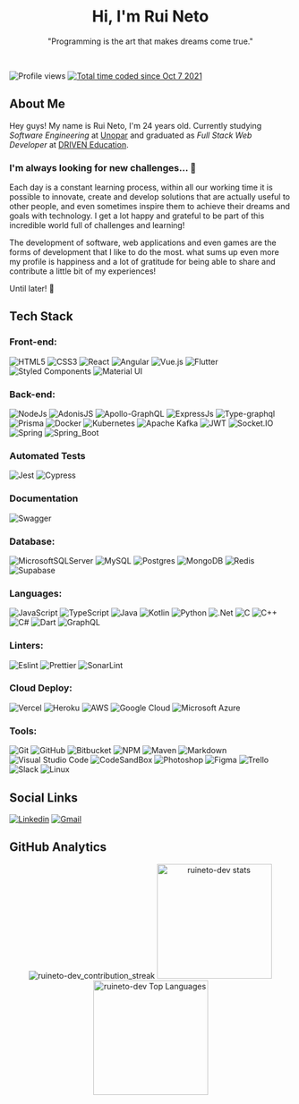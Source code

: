<h1 align='center'>Hi, I'm Rui Neto</h1>
<p align='center'>
  "Programming is the art that makes dreams come true."
</p>

<br />

<p align="left"> 
  <img src="https://komarev.com/ghpvc/?username=ruineto-dev&color=blue" alt="Profile views">

  <a href="https://wakatime.com/@139a4c52-8b15-48ba-8ed1-a3e108ef6a3f">
    <img src="https://wakatime.com/badge/user/139a4c52-8b15-48ba-8ed1-a3e108ef6a3f.svg" alt="Total time coded since Oct 7 2021" />
  </a>
</p>

## About Me

Hey guys! My name is Rui Neto, I'm 24 years old. Currently studying _Software Engineering_ at [Unopar](https://www.unopar.com.br/) and graduated as _Full Stack Web Developer_ at [DRIVEN Education](https://www.driven.com.br/).

### I'm always looking for new challenges... 🔭

Each day is a constant learning process, within all our working time it is possible to innovate, create and develop solutions that
are actually useful to other people, and even sometimes inspire them to achieve their dreams and goals with technology. I get a lot
happy and grateful to be part of this incredible world full of challenges and learning!

The development of software, web applications and even games are the forms of development that I like to do the most. what sums up
even more my profile is happiness and a lot of gratitude for being able to share and contribute a little bit of my experiences!

Until later! 👋

## Tech Stack

### Front-end:

![HTML5](https://img.shields.io/badge/html5-%23E34F26.svg?style=for-the-badge&logo=html5&logoColor=white)
![CSS3](https://img.shields.io/badge/css3-%231572B6.svg?style=for-the-badge&logo=css3&logoColor=white)
![React](https://img.shields.io/badge/react-%2320232a.svg?style=for-the-badge&logo=react&logoColor=%2361DAFB)
![Angular](https://img.shields.io/badge/angular-%23DD0031.svg?style=for-the-badge&logo=angular&logoColor=white)
![Vue.js](https://img.shields.io/badge/vuejs-%2335495e.svg?style=for-the-badge&logo=vuedotjs&logoColor=%234FC08D)
![Flutter](https://img.shields.io/badge/Flutter-%2302569B.svg?style=for-the-badge&logo=Flutter&logoColor=white)
![Styled Components](https://img.shields.io/badge/styled--components-DB7093?style=for-the-badge&logo=styled-components&logoColor=white)
![Material UI](https://img.shields.io/badge/Material%20UI-007FFF?style=for-the-badge&logo=mui&logoColor=white)

### Back-end:

![NodeJs](https://img.shields.io/badge/node.js-6DA55F?style=for-the-badge&logo=node.js&logoColor=white)
![AdonisJS](https://img.shields.io/badge/adonisjs-%23220052.svg?style=for-the-badge&logo=adonisjs&logoColor=white)
![Apollo-GraphQL](https://img.shields.io/badge/-ApolloGraphQL-311C87?style=for-the-badge&logo=apollo-graphql)
![ExpressJs](https://img.shields.io/badge/Express.js-000000?style=for-the-badge&logo=express&logoColor=white)
![Type-graphql](https://img.shields.io/badge/-TypeGraphQL-%23C04392?style=for-the-badge)
![Prisma](https://img.shields.io/badge/Prisma-3982CE?style=for-the-badge&logo=Prisma&logoColor=white)
![Docker](https://img.shields.io/badge/Docker-2CA5E0?style=for-the-badge&logo=docker&logoColor=white)
![Kubernetes](https://img.shields.io/badge/kubernetes-326ce5.svg?&style=for-the-badge&logo=kubernetes&logoColor=white)
![Apache Kafka](https://img.shields.io/badge/Apache%20Kafka-000?style=for-the-badge&logo=apachekafka)
![JWT](https://img.shields.io/badge/JWT-black?style=for-the-badge&logo=JSON%20web%20tokens)
![Socket.IO](https://img.shields.io/badge/Socket.io-010101?&style=for-the-badge&logo=Socket.io&logoColor=white)
![Spring](https://img.shields.io/badge/Spring-6DB33F?style=for-the-badge&logo=spring&logoColor=white)
![Spring_Boot](https://img.shields.io/badge/Spring_Boot-F2F4F9?style=for-the-badge&logo=spring-boot)

### Automated Tests

![Jest](https://img.shields.io/badge/Jest-C21325?style=for-the-badge&logo=jest&logoColor=white)
![Cypress](https://img.shields.io/badge/Cypress-17202C?style=for-the-badge&logo=cypress&logoColor=white)

### Documentation

![Swagger](https://img.shields.io/badge/-Swagger-%23Clojure?style=for-the-badge&logo=swagger&logoColor=white)

### Database:

![MicrosoftSQLServer](https://img.shields.io/badge/Microsoft%20SQL%20Server-CC2927?style=for-the-badge&logo=microsoft%20sql%20server&logoColor=white)
![MySQL](https://img.shields.io/badge/mysql-%2300f.svg?style=for-the-badge&logo=mysql&logoColor=white)
![Postgres](https://img.shields.io/badge/postgres-%23316192.svg?style=for-the-badge&logo=postgresql&logoColor=white)
![MongoDB](https://img.shields.io/badge/MongoDB-%234ea94b.svg?style=for-the-badge&logo=mongodb&logoColor=white)
![Redis](https://img.shields.io/badge/redis-%23DD0031.svg?&style=for-the-badge&logo=redis&logoColor=white)
![Supabase](https://img.shields.io/badge/Supabase-3ECF8E?style=for-the-badge&logo=supabase&logoColor=white)

### Languages:

![JavaScript](https://img.shields.io/badge/javascript-%23323330.svg?style=for-the-badge&logo=javascript&logoColor=%23F7DF1E)
![TypeScript](https://img.shields.io/badge/typescript-%23007ACC.svg?style=for-the-badge&logo=typescript&logoColor=white)
![Java](https://img.shields.io/badge/java-%23ED8B00.svg?style=for-the-badge&logo=openjdk&logoColor=white)
![Kotlin](https://img.shields.io/badge/kotlin-%237F52FF.svg?style=for-the-badge&logo=kotlin&logoColor=white)
![Python](https://img.shields.io/badge/python-3670A0?style=for-the-badge&logo=python&logoColor=ffdd54)
![.Net](https://img.shields.io/badge/.NET-5C2D91?style=for-the-badge&logo=.net&logoColor=white)
![C](https://img.shields.io/badge/c-%2300599C.svg?style=for-the-badge&logo=c&logoColor=white)
![C++](https://img.shields.io/badge/c++-%2300599C.svg?style=for-the-badge&logo=c%2B%2B&logoColor=white)
![C#](https://img.shields.io/badge/c%23-%23239120.svg?style=for-the-badge&logo=c-sharp&logoColor=white)
![Dart](https://img.shields.io/badge/dart-%230175C2.svg?style=for-the-badge&logo=dart&logoColor=white)
![GraphQL](https://img.shields.io/badge/-GraphQL-E10098?style=for-the-badge&logo=graphql&logoColor=white)

### Linters:

![Eslint](https://img.shields.io/badge/eslint-3A33D1?style=for-the-badge&logo=eslint&logoColor=white)
![Prettier](https://img.shields.io/badge/prettier-1A2C34?style=for-the-badge&logo=prettier&logoColor=F7BA3E)
![SonarLint](https://img.shields.io/badge/SonarLint-CB2029?style=for-the-badge&logo=SONARLINT&logoColor=white)

### Cloud Deploy:

![Vercel](https://img.shields.io/badge/Vercel-000000?style=for-the-badge&logo=vercel&logoColor=white)
![Heroku](https://img.shields.io/badge/Heroku-430098?style=for-the-badge&logo=heroku&logoColor=white)
![AWS](https://img.shields.io/badge/Amazon_AWS-FF9900?style=for-the-badge&logo=amazonaws&logoColor=white)
![Google Cloud](https://img.shields.io/badge/Google_Cloud-4285F4?style=for-the-badge&logo=google-cloud&logoColor=white)
![Microsoft Azure](https://img.shields.io/badge/microsoft%20azure-0089D6?style=for-the-badge&logo=microsoft-azure&logoColor=white)

### Tools:

![Git](https://img.shields.io/badge/GIT-E44C30?style=for-the-badge&logo=git&logoColor=white)
![GitHub](https://img.shields.io/badge/GitHub-100000?style=for-the-badge&logo=github&logoColor=white)
![Bitbucket](https://img.shields.io/badge/bitbucket-%230047B3.svg?style=for-the-badge&logo=bitbucket&logoColor=white)
![NPM](https://img.shields.io/badge/npm-CB3837?style=for-the-badge&logo=npm&logoColor=white)
![Maven](https://img.shields.io/badge/apache_maven-C71A36?style=for-the-badge&logo=apachemaven&logoColor=white)
![Markdown](https://img.shields.io/badge/Markdown-000000?style=for-the-badge&logo=markdown&logoColor=white)
![Visual Studio Code](https://img.shields.io/badge/Visual_Studio_Code-0078D4?style=for-the-badge&logo=visual%20studio%20code&logoColor=white)
![CodeSandBox](https://img.shields.io/badge/Codesandbox-000000?style=for-the-badge&logo=CodeSandbox&logoColor=white)
![Photoshop](https://img.shields.io/badge/Adobe%20Photoshop-31A8FF?style=for-the-badge&logo=Adobe%20Photoshop&logoColor=black)
![Figma](https://img.shields.io/badge/Figma-F24E1E?style=for-the-badge&logo=figma&logoColor=white)
![Trello](https://img.shields.io/badge/Trello-0052CC?style=for-the-badge&logo=trello&logoColor=white)
![Slack](https://img.shields.io/badge/Slack-4A154B?style=for-the-badge&logo=slack&logoColor=white)
![Linux](https://img.shields.io/badge/Linux-FCC624?style=for-the-badge&logo=linux&logoColor=black)

## Social Links

[![Linkedin](https://img.shields.io/badge/LinkedIn-0077B5?style=for-the-badge&logo=linkedin&logoColor=white)](https://www.linkedin.com/in/rui-neto/)
[![Gmail](https://img.shields.io/badge/Gmail-D14836?style=for-the-badge&logo=gmail&logoColor=white)](mailto:ruineto11@gmail.com)

## GitHub Analytics

<div align="center">
  <img src="https://github-readme-streak-stats.herokuapp.com?user=ruineto-dev&hide_border=true&date_format=M%20j%5B%2C%20Y%5D&ring=5194F0&fire=5194F0&currStreakLabel=5194F0" alt="ruineto-dev_contribution_streak" />

  <img height="205em" alt="ruineto-dev stats" src="https://github-readme-stats.vercel.app/api?username=ruineto-dev&show_icons=true&hide_border=true" />

  <img height="205em" alt="ruineto-dev Top Languages" src="https://github-readme-stats.vercel.app/api/top-langs/?username=ruineto-dev" />
</div>

